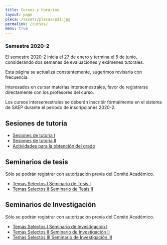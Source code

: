 ```yaml
---
title: Cursos y horarios
layout: page
pleca: /assets/plecas/p21.jpg
permalink: /cursos/
menu: true
---
```



### Semestre 2020-2

El semestre 2020-2 inicia el 27 de enero y termina el 5 de junio, considerando dos semanas de
evaluaciones y exámenes tutorales.

Esta página se actualiza constantemente, sugerimos revisarla con frecuencia.

Interesados en cursar materias intersemestrales, favor de registrarse directamente con los 
profesores del curso. 

Los cursos intersemestrales se deberán inscribir formalmente en el sistema de SAEP
durante el periodo de inscripciones 2020-2.



<!-- cursos-obligatorios-cdmx -->
<!-- cursos-obligatorios-morelia -->
<!-- cursos-obligatorios-leon -->
<!-- cursos-obligatorios-por-campo-cdmx -->
<!-- cursos-obligatorios-por-campo-morelia -->
<!-- cursos-obligatorios-por-campo-leon -->
<!-- cursos-optativos-cdmx -->
<!-- cursos-optativos-morelia -->
<!-- cursos-optativos-leon -->
<!-- seminarios-de-doctorado-cdmx -->
<!-- seminarios-de-doctorado-morelia -->



## Sesiones de tutoría


 - [Sesiones de tutoría I](/cursos/sesiones_de_tutoria_i/)
 - [Sesiones de tutoría II](/cursos/sesiones_de_tutoria_ii/)
 - [Actividades para la obtención del grado](/cursos/actividades_para_la_obtencion_del_grado/)


## Seminarios de tesis

Sólo se podrán registrar con autorización previa del Comité Académico.

 - [Temas Selectos I Seminario de Tesis I](/cursos/temas_selectos_i_seminario_de_tesis_i/)
 - [Temas Selectos II Seminario de Tesis II](/cursos/temas_selectos_ii_seminario_de_tesis_ii/)

## Seminarios de Investigación

Sólo se podrán registrar con autorización previa del Comité Académico.

 - [Temas Selectos I Seminario de Investigación I](/cursos/temas_selectos_i_seminario_de_investigacion_i/)
 - [Temas Selectos II Seminario de Investigación II](/cursos/temas_selectos_ii_seminario_de_investigacion_ii/)
 - [Temas Selectos III Seminario de Investigación III](/cursos/temas_selectos_iii_seminario_de_investigacion_iii/)
